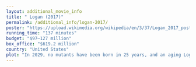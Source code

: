 ```yaml
---
layout: additional_movie_info
title: " Logan (2017)"
permalink: /additional_info/logan-2017/
poster: "https://upload.wikimedia.org/wikipedia/en/3/37/Logan_2017_poster.jpg"
running_time: "137 minutes"
budget: "$97–127 million"
box_office: "$619.2 million"
country: "United States"
plot: "In 2029, no mutants have been born in 25 years, and an aging Logan suffers as his healing ability is failing, slowly poisoned by his adamantium skeletal grafts. Working as a limousine driver in El Paso, Texas, he and the mutant tracker Caliban take care of the elderly Charles Xavier, in an abandoned smelting plant in northern Mexico. Xavier suffers from dementia that causes him to have destructive telepathic seizures, one of which killed several of the X-Men years prior.\n\nLogan reluctantly agrees to escort Gabriela López, a former nurse for biotechnology corporation Alkali-Transigen, and a young girl named Laura to Eden, a supposed refuge near the American-Canadian border. After finding Gabriela dead, Logan is confronted by Donald Pierce, Transigen's cyborg chief of security, who was the one who killed her, and was looking for Laura, who has stowed away in Logan's limo and has powers similar to his. She, Logan, and Xavier escape from Pierce and his Reavers, but Caliban is captured. Pierce tortures Caliban into tracking Laura. Xavier and Logan watch a video on Gabriela's phone, revealing that Transigen created Laura and other children from mutant DNA to become weapons. The children proved challenging to control and were to be executed, but Gabriela and other nurses helped some escape. Xavier reveals to Logan that Laura was created from Logan's DNA and calls her Logan's daughter.\n\nIn Oklahoma City, Logan discovers that Eden appears in Laura's X-Men comic and tells her it is fictional. The Reavers arrive, but Xavier has a seizure that incapacitates everyone except Logan and Laura, who kill the attackers and inject Xavier with his medication. As they flee, Dr. Zander Rice, the head of Transigen, arrives to help Pierce.\n\nLogan, Laura, and Xavier help farmer Will Munson and his family after a traffic incident, accepting an offer of dinner at their home, where Logan drives off enforcers from a corporate farm. Rice unleashes X-24, a mindless clone of Logan in his prime created as Transigen's ultimate weapon. X-24 murders Will's family and Xavier before capturing Laura. Caliban sets off grenades, killing himself and several Reavers but only injuring Pierce. Logan is outmatched by X-24, but Will pins X-24 with his truck before dying from his injuries. Logan and Laura escape with Xavier's body.\n\nAfter burying Xavier, Logan passes out. Laura takes him to a doctor and persuades him to prove that the site in North Dakota is not Eden. They find Rictor and other Transigen children preparing to cross into Canada. Laura finds an adamantium bullet that Logan has kept since he escaped from the Weapon X facility, which he once considered using to commit suicide. Logan decides not to accompany them, to Laura's dismay.\n\nWhen the Reavers ambush the children, Logan takes an overdose of a serum given to him by Rictor that temporarily enhances his healing abilities and boosts his strength. With Laura's help, he slaughters most of the Reavers before the serum wears off. As Pierce holds Rictor at gunpoint, Rice tells Logan, who killed Rice's father years ago at the Weapon X facility, that no new mutants have been born due to genetically engineered crops created by Transigen and distributed through the world's food supply. Logan, having found a gun, shoots Rice dead and injures Pierce. X-24 fights Logan as the children combine their powers to kill Pierce and the remaining Reavers. Rictor uses his powers to flip a truck onto X-24, but X-24 frees himself and impales Logan on a large tree branch, mortally wounding him. Laura loads Logan's revolver with the adamantium bullet and shoots X-24 in the head, killing him.\n\nNear death, Logan tells Laura not to become the weapon she was made to be, and after she tearfully acknowledges him as her father, Logan dies peacefully in Laura's arms. She and the children bury Logan, with Laura reciting as his eulogy the closing speech from Shane, which Logan, Xavier, and she had watched in the Oklahoma City hotel. Before the children depart, Laura tilts the cross on his grave marker to create an X."
---
```

